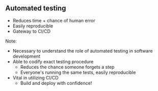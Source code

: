 ##  Automated testing

* <!-- .element: class="fragment" --> Reduces time + chance of human error
* <!-- .element: class="fragment" --> Easily reproducible
* <!-- .element: class="fragment" --> Gateway to CI/CD

Note:

* Necessary to understand the role of automated testing in software development
* Able to codify exact testing procedure
    - Reduces the chance someone forgets a step
    - Everyone's running the same tests, easily reproducible
* Vital in utilizing CI/CD
    - Build and deploy with confidence!
